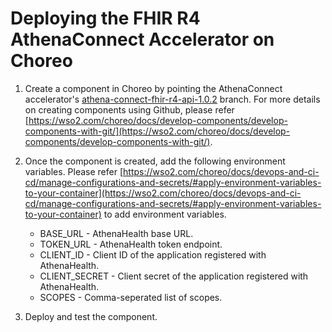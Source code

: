 # Deploying the FHIR R4 AthenaConnect Accelerator on Choreo

1. Create a component in Choreo by pointing the AthenaConnect accelerator's [athena-connect-fhir-r4-api-1.0.2](https://github.com/wso2/docker-open-healthcare-accelerators/tree/athena-connect-fhir-r4-api-1.0.2) branch. For more details on creating components using Github, please refer [https://wso2.com/choreo/docs/develop-components/develop-components-with-git/](https://wso2.com/choreo/docs/develop-components/develop-components-with-git/).

2. Once the component is created, add the following environment variables. Please refer [https://wso2.com/choreo/docs/devops-and-ci-cd/manage-configurations-and-secrets/#apply-environment-variables-to-your-container](https://wso2.com/choreo/docs/devops-and-ci-cd/manage-configurations-and-secrets/#apply-environment-variables-to-your-container) to add environment variables.
    * BASE_URL - AthenaHealth base URL.
    * TOKEN_URL - AthenaHealth token endpoint.
    * CLIENT_ID - Client ID of the application registered with AthenaHealth.
    * CLIENT_SECRET - Client secret of the application registered with AthenaHealth.
    * SCOPES - Comma-seperated list of scopes.

3. Deploy and test the component.
